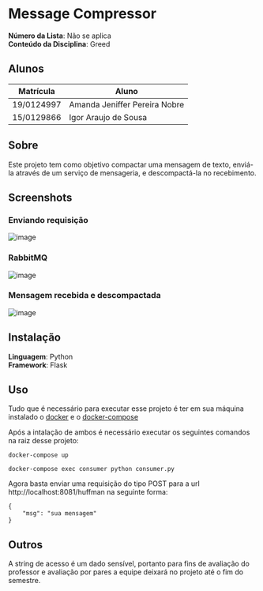 # Message Compressor

**Número da Lista**: Não se aplica<br>
**Conteúdo da Disciplina**: Greed<br>

## Alunos
| Matrícula  | Aluno                         |
| ---------- | ----------------------------- |
| 19/0124997 | Amanda Jeniffer Pereira Nobre |
| 15/0129866 | Igor Araujo de Sousa          |

## Sobre 
Este projeto tem como objetivo compactar uma mensagem de texto, enviá-la através de um serviço de mensageria, e descompactá-la no recebimento.

## Screenshots

### Enviando requisição
![image](https://user-images.githubusercontent.com/44625056/180907615-ec9a8b02-e6d2-4abc-ab5c-b33dcb13cffa.png)

### RabbitMQ
![image](https://user-images.githubusercontent.com/44625056/180907650-83bbc62e-ca32-4846-980e-ee62dabf7046.png)

### Mensagem recebida e descompactada
![image](https://user-images.githubusercontent.com/44625056/180907685-4ab28e3d-a5e5-4ed1-8b55-8e5c0d6a3f24.png)

## Instalação 
**Linguagem**: Python<br>
**Framework**: Flask<br>

## Uso 
Tudo que é necessário para executar esse projeto é ter em sua máquina instalado o [docker](https://docs.docker.com/engine/install/ubuntu/) e o [docker-compose](https://docs.docker.com/compose/install/)

Após a intalação de ambos é necessário executar os seguintes comandos na raiz desse projeto:

```
docker-compose up
```

```
docker-compose exec consumer python consumer.py
```

Agora basta enviar uma requisição do tipo POST para a url http://localhost:8081/huffman na seguinte forma:

```
{
	"msg": "sua mensagem"
}
```

## Outros 

A string de acesso é um dado sensível, portanto para fins de avaliação do professor e avaliação por pares a equipe deixará no projeto até o fim do semestre.




